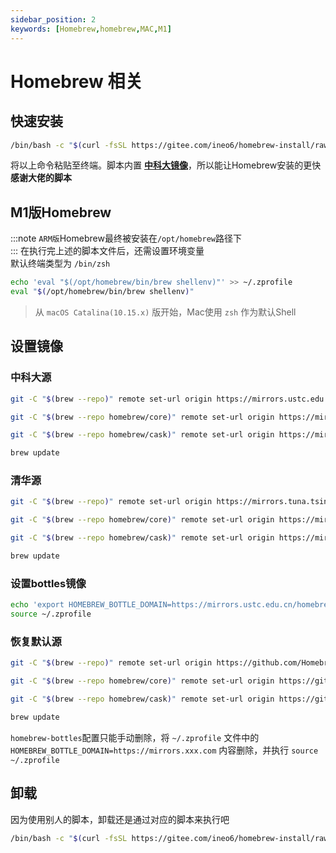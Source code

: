 ```yaml
---
sidebar_position: 2
keywords: [Homebrew,homebrew,MAC,M1]
---
```


# Homebrew 相关  

## 快速安装
```bash
/bin/bash -c "$(curl -fsSL https://gitee.com/ineo6/homebrew-install/raw/master/install.sh)"
```
将以上命令粘贴至终端。脚本内置 **[中科大镜像](https://mirrors.ustc.edu.cn/help/brew.git.html)**，所以能让Homebrew安装的更快  
**感谢大佬的脚本**

## M1版Homebrew
:::note
`ARM版`Homebrew最终被安装在`/opt/homebrew`路径下  
:::
在执行完上述的脚本文件后，还需设置环境变量  
默认终端类型为 `/bin/zsh`
```bash showLineNumbers
echo 'eval "$(/opt/homebrew/bin/brew shellenv)"' >> ~/.zprofile
eval "$(/opt/homebrew/bin/brew shellenv)"
```
> 从 `macOS Catalina(10.15.x)` 版开始，Mac使用 `zsh` 作为默认Shell  

## 设置镜像
### 中科大源
```bash showLineNumbers
git -C "$(brew --repo)" remote set-url origin https://mirrors.ustc.edu.cn/brew.git

git -C "$(brew --repo homebrew/core)" remote set-url origin https://mirrors.ustc.edu.cn/homebrew-core.git

git -C "$(brew --repo homebrew/cask)" remote set-url origin https://mirrors.ustc.edu.cn/homebrew-cask.git

brew update
```

### 清华源
```bash showLineNumbers
git -C "$(brew --repo)" remote set-url origin https://mirrors.tuna.tsinghua.edu.cn/git/homebrew/brew.git

git -C "$(brew --repo homebrew/core)" remote set-url origin https://mirrors.tuna.tsinghua.edu.cn/git/homebrew/homebrew-core.git

git -C "$(brew --repo homebrew/cask)" remote set-url origin https://mirrors.tuna.tsinghua.edu.cn/git/homebrew/homebrew-cask.git

brew update
```

### 设置bottles镜像
```bash showLineNumbers
echo 'export HOMEBREW_BOTTLE_DOMAIN=https://mirrors.ustc.edu.cn/homebrew-bottles/bottles' >> ~/.zprofile
source ~/.zprofile
```

### 恢复默认源
```bash showLineNumbers
git -C "$(brew --repo)" remote set-url origin https://github.com/Homebrew/brew.git

git -C "$(brew --repo homebrew/core)" remote set-url origin https://github.com/Homebrew/homebrew-core.git

git -C "$(brew --repo homebrew/cask)" remote set-url origin https://github.com/Homebrew/homebrew-cask.git

brew update
```
`homebrew-bottles`配置只能手动删除，将 `~/.zprofile` 文件中的 `HOMEBREW_BOTTLE_DOMAIN=https://mirrors.xxx.com` 内容删除，并执行 `source ~/.zprofile`


## 卸载
因为使用别人的脚本，卸载还是通过对应的脚本来执行吧
```bash
/bin/bash -c "$(curl -fsSL https://gitee.com/ineo6/homebrew-install/raw/master/uninstall.sh)"
```